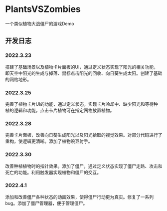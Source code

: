 # PlantsVSZombies
 一个类似植物大战僵尸的游戏Demo
## 开发日志
### 2022.3.23
搭建了基础场景以及植物卡片面板的UI，通过定义状态实现了阳光的相关功能，即天空中阳光的生成与掉落、鼠标点击阳光的回收、向日葵生成太阳。创建了基础的网格地形。
### 2022.3.25
完善了植物卡片UI的功能，通过定义状态，实现卡片冷却中、缺少阳光和等待种植的逻辑和功能，点击卡片植物可在指定网格放置植物。
### 2022.3.28
完善卡片面板，改善向日葵生成阳光以及阳光拾取的视觉效果。对部分代码进行了重构，使逻辑更清晰。添加了植物豌豆射手。
### 2022.3.30
改善种植植物时的指针效果。添加了僵尸，通过定义状态实现了僵尸走路、攻击和死亡的功能。利用触发器实现植物和僵尸的交互。
### 2022.4.1
添加和改善僵尸各种状态的动画效果，使得僵尸行动更为真实。修复了一系列bug。添加了僵尸管理器，便于管理僵尸。